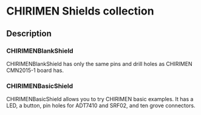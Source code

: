 # CHIRIMEN Shields collection
## Description

### CHIRIMENBlankShield

CHIRIMENBlankShield has only the same pins and drill holes as CHIRIMEN CMN2015-1 board has.

### CHIRIMENBasicShield

CHIRIMENBasicShield allows you to try CHIRIMEN basic examples. It has a LED, a button, pin holes for ADT7410 and SRF02, and ten grove connectors.

